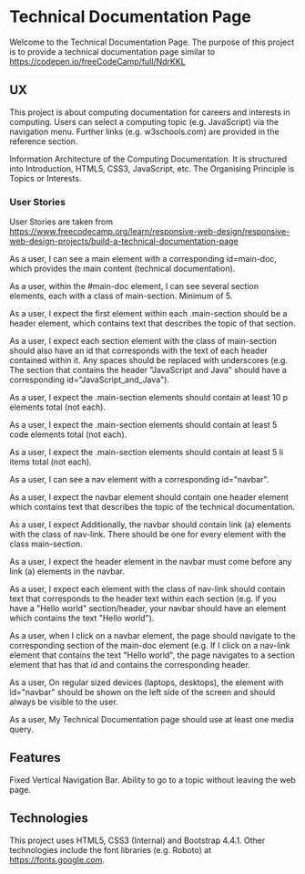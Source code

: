 # Technical Documentation Page

Welcome to the Technical Documentation Page.  The purpose of this project is to provide a technical documentation page
similar to https://codepen.io/freeCodeCamp/full/NdrKKL

## UX

This project is about computing documentation for careers and interests in computing.  Users can select a computing topic (e.g. JavaScript) via the navigation menu.
Further links (e.g. w3schools.com) are provided in the reference section.

Information Architecture of the Computing Documentation.  It is structured into Introduction, HTML5, CSS3, JavaScript, etc.
The Organising Principle is Topics or Interests.

### User Stories

User Stories are taken from https://www.freecodecamp.org/learn/responsive-web-design/responsive-web-design-projects/build-a-technical-documentation-page

As a user, I can see a main element with a corresponding id=main-doc, which provides the main content (technical documentation).

As a user, within the #main-doc element, I can see several section elements, each with a class of main-section.  Minimum of 5.

As a user, I expect the first element within each .main-section should be a header element, 
which contains text that describes the topic of that section.

As a user, I expect each section element with the class of main-section
should also have an id that corresponds with the text of each header contained within it. Any spaces should be replaced with underscores (e.g. The section that contains the header "JavaScript and Java" should have a corresponding id="JavaScript_and_Java").

As a user, I expect the .main-section elements should contain at least 10 p elements total (not each).

As a user, I expect the .main-section elements should contain at least 5 code elements total (not each).

As a user, I expect the .main-section elements should contain at least 5 li items total (not each).

As a user, I can see a nav element with a corresponding id="navbar".

As a user, I expect the navbar element should contain one header element which contains text that describes the topic of the technical documentation.

As a user, I expect Additionally, the navbar should contain link (a) elements with the class of nav-link. There should be one for every element with the class main-section.

As a user, I expect the header element in the navbar must come before any link (a) elements in the navbar.

As a user, I expect each element with the class of nav-link should contain text that corresponds to the header text within each section (e.g. if you have a "Hello world" section/header, your navbar should have an element which contains the text "Hello world").

As a user, when I click on a navbar element, the page should navigate to the corresponding section of the main-doc element (e.g. If I click on a nav-link element that contains the text "Hello world", the page navigates to a section element that has that id and contains the corresponding header.

As a user, On regular sized devices (laptops, desktops), the element with id="navbar" should be shown on the left side of the screen and should always be visible to the user.

As a user, My Technical Documentation page should use at least one media query.

## Features

Fixed Vertical Navigation Bar.  Ability to go to a topic without leaving the web page.

## Technologies

This project uses HTML5, CSS3 (Internal) and Bootstrap 4.4.1.  Other technologies include the font libraries
(e.g. Roboto) at https://fonts.google.com.

